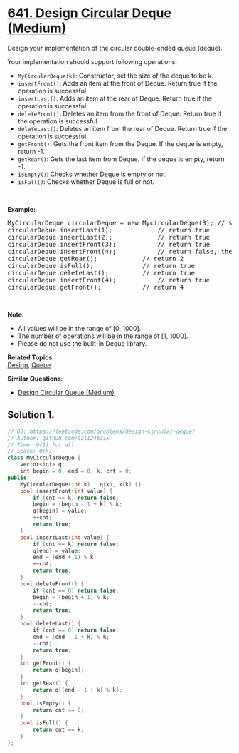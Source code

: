 # [641. Design Circular Deque (Medium)](https://leetcode.com/problems/design-circular-deque/)

<p>Design your implementation of the circular double-ended queue (deque).</p>

<p>Your implementation should support following operations:</p>

<ul>
	<li><code>MyCircularDeque(k)</code>: Constructor, set the size of the deque to be k.</li>
	<li><code>insertFront()</code>: Adds an item at the front of Deque. Return true if the operation is successful.</li>
	<li><code>insertLast()</code>: Adds an item at the rear of Deque. Return true if the operation is successful.</li>
	<li><code>deleteFront()</code>: Deletes an item from the front of Deque. Return true if the operation is successful.</li>
	<li><code>deleteLast()</code>: Deletes an item from the rear of Deque. Return true if the operation is successful.</li>
	<li><code>getFront()</code>: Gets the front item from the Deque. If the deque is empty, return -1.</li>
	<li><code>getRear()</code>: Gets the last item from Deque. If the deque is empty, return -1.</li>
	<li><code>isEmpty()</code>: Checks whether Deque is empty or not.&nbsp;</li>
	<li><code>isFull()</code>: Checks whether Deque is full or not.</li>
</ul>

<p>&nbsp;</p>

<p><strong>Example:</strong></p>

<pre>MyCircularDeque circularDeque = new MycircularDeque(3); // set the size to be 3
circularDeque.insertLast(1);			// return true
circularDeque.insertLast(2);			// return true
circularDeque.insertFront(3);			// return true
circularDeque.insertFront(4);			// return false, the queue is full
circularDeque.getRear();  			// return 2
circularDeque.isFull();				// return true
circularDeque.deleteLast();			// return true
circularDeque.insertFront(4);			// return true
circularDeque.getFront();			// return 4
</pre>

<p>&nbsp;</p>

<p><strong>Note:</strong></p>

<ul>
	<li>All values will be in the range of [0, 1000].</li>
	<li>The number of operations will be in the range of&nbsp;[1, 1000].</li>
	<li>Please do not use the built-in Deque library.</li>
</ul>


**Related Topics**:  
[Design](https://leetcode.com/tag/design/), [Queue](https://leetcode.com/tag/queue/)

**Similar Questions**:
* [Design Circular Queue (Medium)](https://leetcode.com/problems/design-circular-queue/)

## Solution 1.

```cpp
// OJ: https://leetcode.com/problems/design-circular-deque/
// Author: github.com/lzl124631x
// Time: O(1) for all
// Space: O(k)
class MyCircularDeque {
    vector<int> q;
    int begin = 0, end = 0, k, cnt = 0;
public:
    MyCircularDeque(int k) : q(k), k(k) {}
    bool insertFront(int value) {
        if (cnt == k) return false;
        begin = (begin - 1 + k) % k;
        q[begin] = value;
        ++cnt;
        return true;
    }
    bool insertLast(int value) {
        if (cnt == k) return false;
        q[end] = value;
        end = (end + 1) % k;
        ++cnt;
        return true;
    }
    bool deleteFront() {
        if (cnt == 0) return false;
        begin = (begin + 1) % k;
        --cnt;
        return true;
    }
    bool deleteLast() {
        if (cnt == 0) return false;
        end = (end - 1 + k) % k;
        --cnt;
        return true;
    }
    int getFront() {
        return q[begin];
    }
    int getRear() {
        return q[(end - 1 + k) % k];
    }
    bool isEmpty() {
        return cnt == 0;
    }
    bool isFull() {
        return cnt == k;
    }
};
```